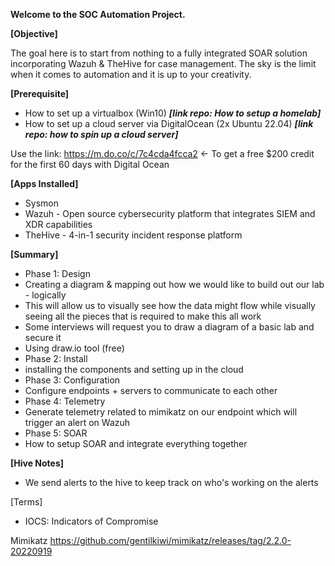 **Welcome to the SOC Automation Project.**

**[Objective]**

The goal here is to start from nothing to a fully integrated SOAR solution incorporating Wazuh & TheHive for case management. 
The sky is the limit when it comes to automation and it is up to your creativity.

**[Prerequisite]**
- How to set up a virtualbox (Win10) _**[link repo: How to setup a homelab]**_
- How to set up a cloud server via DigitalOcean (2x Ubuntu 22.04) _**[link repo: how to spin up a cloud server]**_

Use the link: https://m.do.co/c/7c4cda4fcca2 <- To get a free $200 credit for the first 60 days with Digital Ocean

**[Apps Installed]**
- Sysmon
- Wazuh - Open source cybersecurity platform that integrates SIEM and XDR capabilities
- TheHive - 4-in-1 security incident response platform



**[Summary]**
- Phase 1: Design
-   Creating a diagram & mapping out how we would like to build out our lab - logically
-   This will allow us to visually see how the data might flow while visually seeing all the pieces that is required to make this all work
-   Some interviews will request you to draw a diagram of a basic lab and secure it
-   Using draw.io tool (free)
- Phase 2: Install
-   installing the components and setting up in the cloud
- Phase 3: Configuration
-  Configure endpoints + servers to communicate to each other
- Phase 4: Telemetry
-   Generate telemetry related to mimikatz on our endpoint which will trigger an alert on Wazuh
- Phase 5: SOAR
-   How to setup SOAR and integrate everything together

**[Hive Notes]**
- We send alerts to the hive to keep track on who's working on the alerts

[Terms]
- IOCS: Indicators of Compromise

Mimikatz https://github.com/gentilkiwi/mimikatz/releases/tag/2.2.0-20220919
